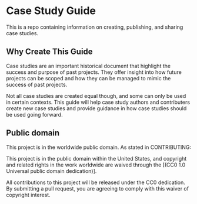 # Case Study Guide

This is a repo containing information on creating, publishing, and sharing case studies.

## Why Create This Guide

Case studies are an important historical document that highlight the success and purpose of past projects. They offer insight into how future projects can be scoped and how they can be managed to mimic the success of past projects.

Not all case studies are created equal though, and some can only be used in certain contexts. This guide will help case study authors and contributers create new case studies and provide guidance in how case studies should be used going forward.

## Public domain

This project is in the worldwide public domain. As stated in CONTRIBUTING:

This project is in the public domain within the United States, and copyright and related rights in the work worldwide are waived through the [(CC0 1.0        Universal public domain dedication)].

All contributions to this project will be released under the CC0 dedication. By submitting a pull request, you are agreeing to comply with this waiver      of copyright interest.
